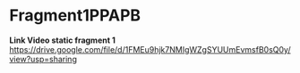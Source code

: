 # Fragment1PPAPB
<b> Link Video static fragment 1 </b>
https://drive.google.com/file/d/1FMEu9hjk7NMIgWZgSYUUmEvmsfB0sQ0y/view?usp=sharing
